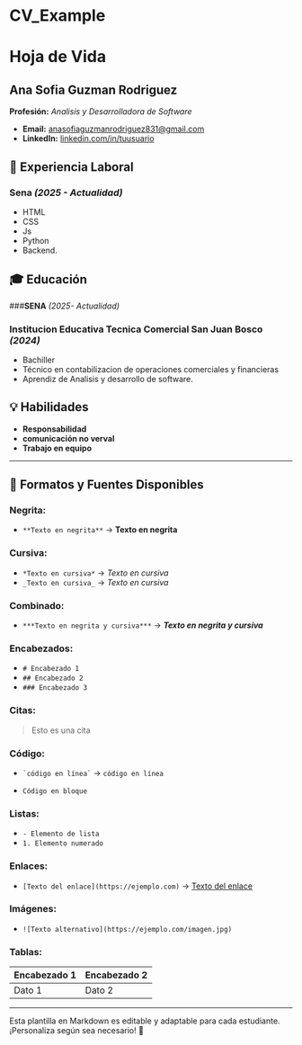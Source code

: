 # CV_Example
# Hoja de Vida

## Ana Sofia Guzman Rodriguez
**Profesión:** _Analisis y Desarrolladora de Software_

- **Email:** [anasofiaguzmanrodriguez831@gmail.com](mailto:anasofiaguzmanrodriguez831@gmail.com)
- **LinkedIn:** [linkedin.com/in/tuusuario](https://linkedin.com/in/tuusuario)

## 🏢 Experiencia Laboral
### **Sena** _(2025 - Actualidad)_
- HTML
- CSS
- Js
- Python
- Backend.


## 🎓 Educación
###**SENA** _(2025- Actualidad)_
### **Institucion Educativa Tecnica Comercial San Juan Bosco** _(2024)_
- Bachiller
- Técnico en contabilizacion de operaciones comerciales y financieras
- Aprendiz de Analisis y desarrollo de software.

## 💡 Habilidades
- **Responsabilidad**
- **comunicación no verval**
- **Trabajo en equipo**

---

## 🎨 Formatos y Fuentes Disponibles

### **Negrita:**
- `**Texto en negrita**` → **Texto en negrita**

### **Cursiva:**
- `*Texto en cursiva*` → *Texto en cursiva*
- `_Texto en cursiva_` → _Texto en cursiva_

### **Combinado:**
- `***Texto en negrita y cursiva***` → ***Texto en negrita y cursiva***

### **Encabezados:**
- `# Encabezado 1`
- `## Encabezado 2`
- `### Encabezado 3`

### **Citas:**
> Esto es una cita

### **Código:**
- `` `código en línea` `` → `código en línea`
- ```
  Código en bloque
  ```

### **Listas:**
- `- Elemento de lista`
- `1. Elemento numerado`

### **Enlaces:**
- `[Texto del enlace](https://ejemplo.com)` → [Texto del enlace](https://ejemplo.com)

### **Imágenes:**
- `![Texto alternativo](https://ejemplo.com/imagen.jpg)`

### **Tablas:**
| Encabezado 1 | Encabezado 2 |
|-------------|-------------|
| Dato 1     | Dato 2      |

---

Esta plantilla en Markdown es editable y adaptable para cada estudiante. ¡Personaliza según sea necesario! 🎯

